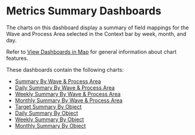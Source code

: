 # Metrics Summary Dashboards

The charts on this dashboard display a summary of field mappings for the
Wave and Process Area selected in the Context bar by week, month, and
day.

Refer to [View Dashboards in Map](View_Dashboards_in_Map.htm) for
general information about chart features.

These dashboards contain the following charts:

  - [Summary By Wave & Process
    Area](Summary_by_Wave_and_Process_Area.htm)
  - [Daily Summary By Wave & Process
    Area](Daily_Summary_by_Wave_and_Process_Area.htm)
  - [Weekly Summary By Wave & Process
    Area](Weekly_Summary_by_Wave_and_Process_Area.htm)
  - [Monthly Summary By Wave & Process
    Area](Monthly_Summary_by_Wave_and_Process_Area.htm)
  - [Target Summary By Object](Target_Summary_by_Object.htm)
  - [Daily Summary By Object](Daily_Summary_by_Object.htm)
  - [Weekly Summary By Object](Weekly_Summary_by_Object.htm)
  - [Monthly Summary By Object](Monthly_Summary_by_Object.htm)
